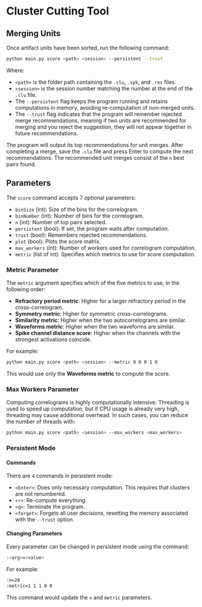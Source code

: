 # Cluster Cutting Tool

## Merging Units

Once artifact units have been sorted, run the following command:

```bash
python main.py score <path> <session> --persistent --trust
```

Where:
- `<path>` is the folder path containing the `.clu`, `.spk`, and `.res` files.
- `<session>` is the session number matching the number at the end of the `.clu` file.
- The `--persistent` flag keeps the program running and retains computations in memory, avoiding re-computation of non-merged units.
- The `--trust` flag indicates that the program will remember rejected merge recommendations, meaning if two units are recommended for merging and you reject the suggestion, they will not appear together in future recommendations.

The program will output its top recommendations for unit merges. After completing a merge, save the `.clu` file and press Enter to compute the next recommendations. The recommended unit merges consist of the `n` best pairs found.

## Parameters

The `score` command accepts 7 optional parameters:
- `binSize` (int): Size of the bins for the correlogram.
- `binNumber` (int): Number of bins for the correlogram.
- `n` (int): Number of top pairs selected.
- `persistent` (bool): If set, the program waits after computation.
- `trust` (bool): Remembers rejected recommendations.
- `plot` (bool): Plots the score matrix.
- `max_workers` (int): Number of workers used for correlogram computation.
- `metric` (list of int): Specifies which metrics to use for score computation.

### Metric Parameter

The `metric` argument specifies which of the five metrics to use, in the following order:
- **Refractory period metric**: Higher for a larger refractory period in the cross-correlogram.
- **Symmetry metric**: Higher for symmetric cross-correlograms.
- **Similarity metric**: Higher when the two autocorrelograms are similar.
- **Waveforms metric**: Higher when the two waveforms are similar.
- **Spike channel distance score**: Higher when the channels with the strongest activations coincide.

For example:

```bash
python main.py score <path> <session> --metric 0 0 0 1 0 
```

This would use only the **Waveforms metric** to compute the score.

### Max Workers Parameter

Computing correlograms is highly computationally intensive. Threading is used to speed up computation, but if CPU usage is already very high, threading may cause additional overhead. In such cases, you can reduce the number of threads with:

```bash
python main.py score <path> <session> --max_workers <max_workers>
```

### Persistent Mode

#### Commands

There are `4` commands in persistent mode:
- `<Enter>`: Does only necessary computation. This requires that clusters are not renumbered.
- `<r>`: Re-compute everything.
- `<q>`: Terminate the program.
- `<forget>`: Forgets all user decisions, resetting the memory associated with the `--trust` option.

#### Changing Parameters

Every parameter can be changed in persistent mode using the command:

```bash
:<arg>=<value>
```

For example:

```bash
:n=20
:metric=1 1 1 0 0
```

This command would update the `n` and `metric` parameters.